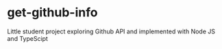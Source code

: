 # get-github-info
Little student project exploring Github API and implemented with Node JS and TypeScipt 
